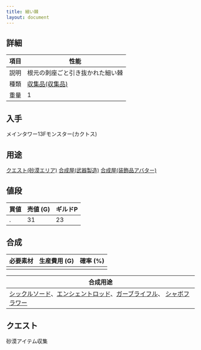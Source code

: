 ```yaml
---
title: 細い棘
layout: document
---
```

## 詳細


|項目|性能|
|---|---|
|説明|根元の刺座ごと引き抜かれた細い棘|
|種類|[収集品(収集品)](収集品(収集品))|
|重量|1|

## 入手

メインタワー13Fモンスター(カクトス)

## 用途

[クエスト(砂漠エリア)](クエスト(砂漠エリア))
[合成屋(武器製造)](合成屋(武器製造))
[合成屋(装飾品アバター)](合成屋(装飾品アバター))

## 値段


|買値|売値 (G)|ギルドP|
|---|---|---|
|.|31|23|

## 合成


|必要素材|生産費用 (G)|確率 (%)|
|---|---|---|
||||


|合成用途|
|---|
|[シックルソード](シックルソード)、[エンシェントロッド](エンシェントロッド)、[ガーブライフル](ガーブライフル)、 [シャボフラワー](シャボフラワー)|

## クエスト

砂漠アイテム収集
